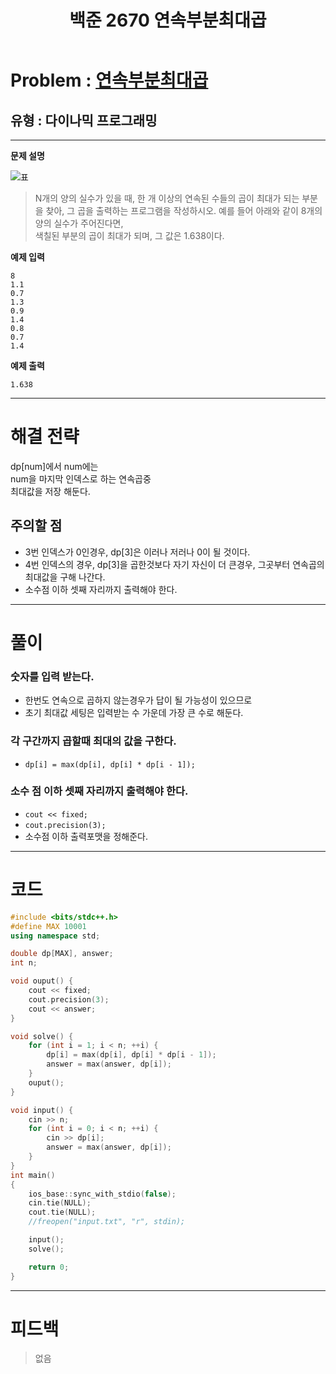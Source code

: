 ﻿---
title: 백준 2670 연속부분최대곱
categories:
- PS

tags:
- baekjoon
- PS
- Problem Solve
---

<!-- 문제 번호 -->

# Problem : [연속부분최대곱](boj.kr/2670)
## 유형 : 다이나믹 프로그래밍

---


**문제 설명**

![표](https://www.acmicpc.net/upload/images/Kr2fhViNP7YfNWrhf77jJeXwsd.png)
> N개의 양의 실수가 있을 때, 한 개 이상의 연속된 수들의 곱이 최대가 되는 부분을 찾아, 그 곱을 출력하는 프로그램을 작성하시오. 예를 들어 아래와 같이 8개의 양의 실수가 주어진다면,  
색칠된 부분의 곱이 최대가 되며, 그 값은 1.638이다.

**예제 입력**

```
8
1.1
0.7
1.3
0.9
1.4
0.8
0.7
1.4
```

**예제 출력**

```
1.638
```

---


# 해결 전략

> 
dp[num]에서 num에는  
num을 마지막 인덱스로 하는 연속곱중  
최대값을 저장 해둔다.



## 주의할 점

* 3번 인덱스가 0인경우, dp[3]은 이러나 저러나 0이 될 것이다.
* 4번 인덱스의 경우, dp[3]을 곱한것보다 자기 자신이 더 큰경우, 그곳부터 연속곱의 최대값을 구해 나간다.
* 소수점 이하 셋째 자리까지 출력해야 한다.


---



# 풀이

### 숫자를 입력 받는다.
* 한번도 연속으로 곱하지 않는경우가 답이 될 가능성이 있으므로
* 초기 최대값 세팅은 입력받는 수 가운데 가장 큰 수로 해둔다.

### 각 구간까지 곱할때 최대의 값을 구한다.
* `dp[i] = max(dp[i], dp[i] * dp[i - 1]);`

### 소수 점 이하 셋째 자리까지 출력해야 한다.
* `cout << fixed;`
* `cout.precision(3);`
* 소수점 이하 출력포맷을 정해준다.

---

# 코드

```c++
#include <bits/stdc++.h>
#define MAX 10001
using namespace std;

double dp[MAX], answer;
int n;

void ouput() {
	cout << fixed;
	cout.precision(3);
	cout << answer;
}

void solve() {
	for (int i = 1; i < n; ++i) {
		dp[i] = max(dp[i], dp[i] * dp[i - 1]);
		answer = max(answer, dp[i]);
	}
	ouput();
}

void input() {
	cin >> n;
	for (int i = 0; i < n; ++i) {
		cin >> dp[i];
		answer = max(answer, dp[i]);
	}
}
int main()
{
	ios_base::sync_with_stdio(false);
	cin.tie(NULL);
	cout.tie(NULL);
	//freopen("input.txt", "r", stdin);

	input();
	solve();

	return 0;
}
```


---


# 피드백

> 없음
